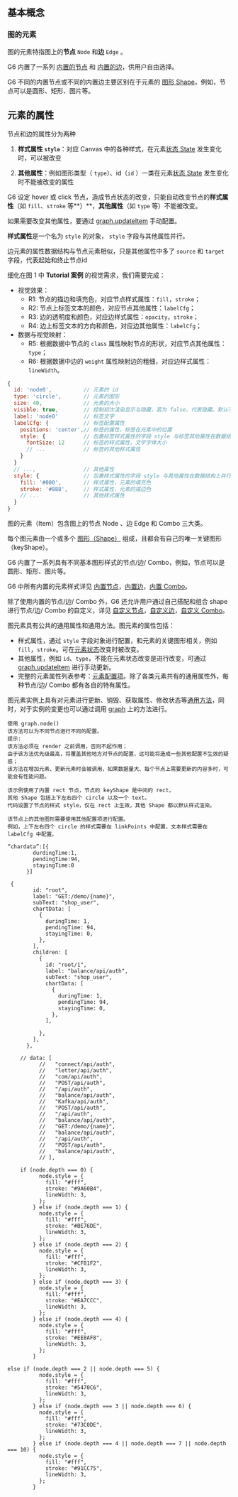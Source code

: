 ## 基本概念

### 图的元素

图的元素特指图上的**节点** `Node` 和**边** `Edge` 。

G6 内置了一系列 [内置的节点](https://g6.antv.antgroup.com/zh/docs/manual/middle/elements/nodes/default-node) 和 [内置的边](https://g6.antv.antgroup.com/zh/docs/manual/middle/elements/edges/defaultEdge)，供用户自由选择。

G6 不同的内置节点或不同的内置边主要区别在于元素的 [图形 Shape](https://g6.antv.antgroup.com/zh/docs/manual/middle/elements/shape/shape-keyshape)，例如，节点可以是圆形、矩形、图片等。



## 元素的属性

节点和边的属性分为两种

1. **样式属性 `style`**：对应 Canvas 中的各种样式，在元素[状态 State](https://g6.antv.antgroup.com/zh/docs/manual/middle/states/state) 发生变化时，可以被改变

2. **其他属性**：例如图形类型（ `type`）、id（`id` ）一类在元素[状态 State](https://g6.antv.antgroup.com/zh/docs/manual/middle/states/state) 发生变化时不能被改变的属性

G6 设定 hover 或 click 节点，造成节点状态的改变，只能自动改变节点的**样式属性**（如 `fill`、`stroke` 等**）**，**其他属性**（如 `type` 等）不能被改变。

如果需要改变其他属性，要通过  [graph.updateItem](https://g6.antv.antgroup.com/zh/docs/api/graph-func/item#graphupdateitemitem-model-stack) 手动配置。

**样式属性**是一个名为  `style` 的对象， `style` 字段与其他属性并行。

边元素的属性数据结构与节点元素相似，只是其他属性中多了 `source` 和 `target` 字段，代表起始和终止节点id



细化在图 1 中 **Tutorial 案例** 的视觉需求，我们需要完成：

- 视觉效果：
  - R1: 节点的描边和填充色，对应节点样式属性：`fill`，`stroke`；
  - R2: 节点上标签文本的颜色，对应节点其他属性：`labelCfg`；
  - R3: 边的透明度和颜色，对应边样式属性：`opacity`，`stroke`；
  - R4: 边上标签文本的方向和颜色，对应边其他属性：`labelCfg`；
- 数据与视觉映射：
  - R5: 根据数据中节点的 `class` 属性映射节点的形状，对应节点其他属性：`type`；
  - R6: 根据数据中边的 `weight` 属性映射边的粗细，对应边样式属性：`lineWidth`。

```js
{
  id: 'node0',          // 元素的 id
  type: 'circle',       // 元素的图形
  size: 40,             // 元素的大小
  visible: true,        // 控制初次渲染显示与隐藏，若为 false，代表隐藏。默认不隐藏即true
  label: 'node0'        // 标签文字
  labelCfg: {           // 标签配置属性
    positions: 'center',// 标签的属性，标签在元素中的位置
    style: {            // 包裹标签样式属性的字段 style 与标签其他属性在数据结构上并行
      fontSize: 12      // 标签的样式属性，文字字体大小
      // ...            // 标签的其他样式属性
    }
  }
  // ...,               // 其他属性
  style: {              // 包裹样式属性的字段 style 与其他属性在数据结构上并行
    fill: '#000',       // 样式属性，元素的填充色
    stroke: '#888',     // 样式属性，元素的描边色
    // ...              // 其他样式属性
  }
}
```

图的元素（Item）包含图上的节点 Node 、边 Edge 和 Combo 三大类。

每个图元素由一个或多个 [图形（Shape）](https://g6.antv.antgroup.com/zh/docs/manual/middle/elements/shape/shape-keyshape) 组成，且都会有自己的唯一关键图形（keyShape）。

G6 内置了一系列具有不同基本图形样式的节点/边/ Combo，例如，节点可以是圆形、矩形、图片等。

G6 中所有内置的元素样式详见 [内置节点](https://g6.antv.antgroup.com/zh/docs/manual/middle/elements/nodes/default-node)，[内置边](https://g6.antv.antgroup.com/zh/docs/manual/middle/elements/edges/defaultEdge)，[内置 Combo](https://g6.antv.antgroup.com/zh/docs/manual/middle/elements/combos/default-combo)。

除了使用内置的节点/边/ Combo 外，G6 还允许用户通过自己搭配和组合 shape 进行节点/边/ Combo 的自定义，详见 [自定义节点](https://g6.antv.antgroup.com/zh/docs/manual/middle/elements/nodes/custom-node)，[自定义边](https://g6.antv.antgroup.com/zh/docs/manual/middle/elements/edges/custom-edge)，[自定义 Combo](https://g6.antv.antgroup.com/zh/docs/manual/middle/elements/combos/custom-combo)。

图元素具有公共的通用属性和通用方法。图元素的属性包括：

- 样式属性，通过 `style` 字段对象进行配置，和元素的关键图形相关，例如 `fill`，`stroke`。可在[元素状态](https://g6.antv.antgroup.com/zh/docs/manual/middle/states/state)改变时被改变。
- 其他属性，例如 `id`、`type`，不能在元素状态改变是进行改变，可通过 [graph.updateItem](https://g6.antv.antgroup.com/zh/docs/api/graph-func/item#graphupdateitemitem-model-stack) 进行手动更新。
- 完整的元素属性列表参考：[元素配置项](https://g6.antv.antgroup.com/zh/docs/api/Items/item-properties)。除了各类元素共有的通用属性外，每种节点/边/ Combo 都有各自的特有属性。

图元素实例上具有对元素进行更新、销毁、获取属性、修改状态等[通用方法](https://g6.antv.antgroup.com/zh/docs/api/Items/item-methods)，同时，对于实例的变更也可以通过调用 [graph](https://g6.antv.antgroup.com/zh/docs/api/Graph) 上的方法进行。

```
使用 graph.node()
该方法可以为不同节点进行不同的配置。
提示:
该方法必须在 render 之前调用，否则不起作用；
由于该方法优先级最高，将覆盖其他地方对节点的配置，这可能将造成一些其他配置不生效的疑惑；
该方法在增加元素、更新元素时会被调用，如果数据量大、每个节点上需要更新的内容多时，可能会有性能问题。
```





```
该示例使用了内置 rect 节点，节点的 keyShape 是中间的 rect，
其他 Shape 包括上下左右四个 circle 以及一个 text。
代码设置了节点的样式 style，仅在 rect 上生效，其他 Shape 都以默认样式渲染。

该节点上的其他图形需要使用其他配置项进行配置。
例如，上下左右四个 circle 的样式需要在 linkPoints 中配置，文本样式需要在 labelCfg 中配置。
```





````
“chardata”:[{
      	durdingTime:1,
        pendingTime:94,
        stayingTime:0
      }]
````



```
 {
        id: "root",
        label: "GET:/demo/{name}",
        subText: "shop_user",
        chartData: [
          {
            duringTime: 1,
            pendingTime: 94,
            stayingTime: 0,
          },
        ],
        children: [
          {
            id: "root/1",
            label: "balance/api/auth",
            subText: "shop_user",
            chartData: [
              {
                duringTime: 1,
                pendingTime: 94,
                stayingTime: 0,
              },
            ],

          },
        ],
      },
```





````
    // data: [
          //   "connect/api/auth",
          //   "letter/api/auth",
          //   "com/api/auth",
          //   "POST/api/auth",
          //   "/api/auth",
          //   "balance/api/auth",
          //   "Kafka/api/auth",
          //   "POST/api/auth",
          //   "/api/auth",
          //   "balance/api/auth",
          //   "GET:/demo/{name}",
          //   "balance/api/auth",
          //   "/api/auth",
          //   "POST/api/auth",
          //   "balance/api/auth",
          // ],
````



`````
    if (node.depth === 0) {
          node.style = {
            fill: "#fff",
            stroke: "#9A60B4",
            lineWidth: 3,
          };
        } else if (node.depth === 1) {
          node.style = {
            fill: "#fff",
            stroke: "#BE76DE",
            lineWidth: 3,
          };
        } else if (node.depth === 2) {
          node.style = {
            fill: "#fff",
            stroke: "#CF81F2",
            lineWidth: 3,
          };
        } else if (node.depth === 3) {
          node.style = {
            fill: "#fff",
            stroke: "#EA7CCC",
            lineWidth: 3,
          };
        } else if (node.depth === 4) {
          node.style = {
            fill: "#fff",
            stroke: "#EE8AF8",
            lineWidth: 3,
          };
        }
`````

```
else if (node.depth === 2 || node.depth === 5) {
          node.style = {
            fill: "#fff",
            stroke: "#5470C6",
            lineWidth: 3,
          };
        } else if (node.depth === 3 || node.depth === 6) {
          node.style = {
            fill: "#fff",
            stroke: "#73C0DE",
            lineWidth: 3,
          };
        } else if (node.depth === 4 || node.depth === 7 || node.depth === 10) {
          node.style = {
            fill: "#fff",
            stroke: "#91CC75",
            lineWidth: 3,
          };
        }
```
